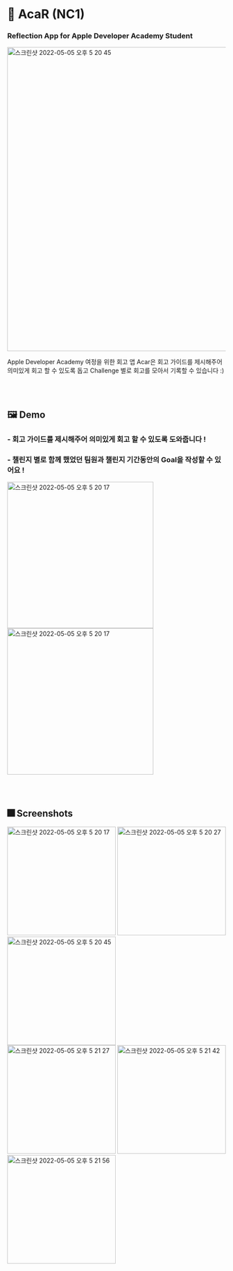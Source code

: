 

# :iphone: AcaR (NC1)
### Reflection App for Apple Developer Academy Student

<img width="700" alt="스크린샷 2022-05-05 오후 5 20 45" src="https://user-images.githubusercontent.com/82457928/166915433-29beec90-b7d4-4f68-8a94-9e3256627139.jpg">

Apple Developer Academy 여정을 위한 회고 앱 Acar은 회고 가이드를 제시해주어 </br>
의미있게 회고 할 수 있도록 돕고 Challenge 별로 회고를 모아서 기록할 수 있습니다 :)

<br></br>

## :framed_picture: Demo
### - 회고 가이드를 제시해주어 의미있게 회고 할 수 있도록 도와줍니다 ! 
### - 챌린지 별로 함께 했었던 팀원과 챌린지 기간동안의 Goal을 작성할 수 있어요 !
<div>
<img width="337" alt="스크린샷 2022-05-05 오후 5 20 17" src="https://user-images.githubusercontent.com/82457928/166897608-5e5afa6f-a2a0-401d-bf18-2a6a85e45ae7.gif">

<img width="337" alt="스크린샷 2022-05-05 오후 5 20 17" src="https://user-images.githubusercontent.com/82457928/166897599-988548d3-33ce-4d9d-83b2-b2a3d9f2bae0.gif">
</div>

<br></br>

## :fireworks: Screenshots
<div>
<img width="250" alt="스크린샷 2022-05-05 오후 5 20 17" src="https://user-images.githubusercontent.com/82457928/166886753-2d38e70b-a444-4ee3-a473-2263c92c466f.png">
<img width="250" alt="스크린샷 2022-05-05 오후 5 20 27" src="https://user-images.githubusercontent.com/82457928/166886763-22124298-7746-4c26-a7d3-dc9049d4ec16.png">
<img width="250" alt="스크린샷 2022-05-05 오후 5 20 45" src="https://user-images.githubusercontent.com/82457928/166886773-3c285336-4cdc-4f70-8f2e-a742dc9b73e0.png">
 </div>
 <div>
<img width="250" alt="스크린샷 2022-05-05 오후 5 21 27" src="https://user-images.githubusercontent.com/82457928/166886779-cce5ebe9-cac6-41fa-a59d-f4d56102a598.png">
<img width="250" alt="스크린샷 2022-05-05 오후 5 21 42" src="https://user-images.githubusercontent.com/82457928/166886788-8b311e33-7ab7-42aa-b10e-06321dc1fdf1.png">
<img width="250" alt="스크린샷 2022-05-05 오후 5 21 56" src="https://user-images.githubusercontent.com/82457928/166886796-c0e2519b-63d5-4eb1-be01-2e3250e3ecb2.png">
 </div>


<br></br>
